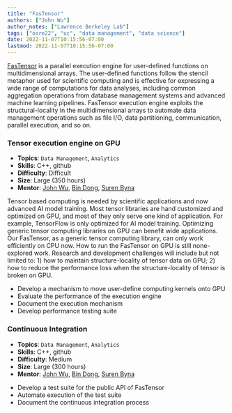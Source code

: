 ```yaml
---
title: "FasTensor"
authors: ["John Wu"]
author_notes: ["Lawrence Berkeley Lab"]
tags: ["osre22", "uc", "data management", "data science"]
date: 2022-11-07T10:15:56-07:00
lastmod: 2022-11-07T10:15:56-07:00
---
```


[FasTensor](https://sdm.lbl.gov/fastensor/) is a parallel execution engine for user-defined functions on multidimensional arrays.  The user-defined functions follow the stencil metaphor used for scientific computing and is effective for expressing a wide range of computations for data analyses, including common aggregation operations from database management systems and advanced machine learning pipelines.  FasTensor execution engine exploits the structural-locality in the multidimensional arrays to automate data management operations such as file I/O, data partitioning, communication, parallel execution, and so on.

### Tensor execution engine on GPU

  * **Topics**: `Data Management`, `Analytics`
  * **Skills**:   C++, github
  * **Difficulty**: Difficult
  * **Size**: Large (350 hours)
  * **Mentor**: [John Wu](mailto:kwu@lbl.gov), [Bin Dong](mailto:dbin@lbl.gov), [Suren Byna](mailto:sbyna@lbl.gov)

Tensor based computing is needed by scientific applications and now advanced AI model training. Most tensor libraries are hand customized and optimized on GPU,  and most of  they only serve one kind of application. For example, TensorFlow is only optimized for AI model training.  Optimizing generic tensor computing libraries on GPU can benefit wide applications. Our FasTensor,  as a generic tensor computing library, can only work efficiently on CPU now.  How to run the FasTensor on GPU is still none-explored work. Research and development challenges will include but not limited to: 1) how to maintain structure-locality of tensor data on GPU; 2) how to reduce the performance loss when the structure-locality of tensor is broken on GPU.
  
- Develop a mechanism to move user-define computing kernels onto GPU
- Evaluate the performance of the execution engine
- Document the execution mechanism
- Develop performance testing suite

### Continuous Integration

  * **Topics**: `Data Management`, `Analytics`
  * **Skills**:   C++, github
  * **Difficulty**: Medium
  * **Size**: Large (300 hours)
  * **Mentor**: [John Wu](mailto:kwu@lbl.gov), [Bin Dong](mailto:dbin@lbl.gov), [Suren Byna](mailto:sbyna@lbl.gov)

- Develop a test suite for the public API of FasTensor
- Automate execution of the test suite
- Document the continuous integration process
